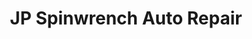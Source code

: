 ---
title: "JP Spinwrench Auto Repair"
url: /glendale/jp-spinwrench-auto-repair/
shop: Autowerkstatt
---